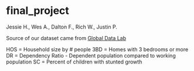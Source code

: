 # final_project
Jessie H., Wes A., Dalton F., Rich W., Justin P. 

Source of our dataset came from [Global Data Lab](https://globaldatalab.org/areadata)

HOS = Household size by # people
3BD = Homes with 3 bedrooms or more
DR = Dependency Ratio - Dependent population compared to working population
SC = Percent of children with stunted growth
